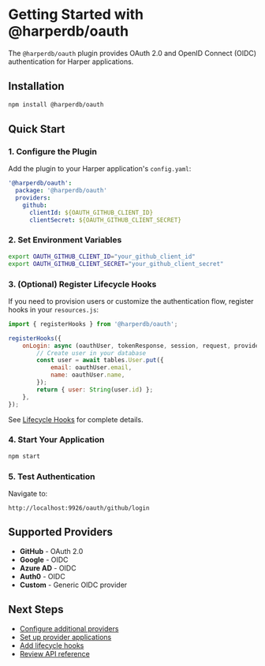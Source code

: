 # Getting Started with @harperdb/oauth

The `@harperdb/oauth` plugin provides OAuth 2.0 and OpenID Connect (OIDC) authentication for Harper applications.

## Installation

```bash
npm install @harperdb/oauth
```

## Quick Start

### 1. Configure the Plugin

Add the plugin to your Harper application's `config.yaml`:

```yaml
'@harperdb/oauth':
  package: '@harperdb/oauth'
  providers:
    github:
      clientId: ${OAUTH_GITHUB_CLIENT_ID}
      clientSecret: ${OAUTH_GITHUB_CLIENT_SECRET}
```

### 2. Set Environment Variables

```bash
export OAUTH_GITHUB_CLIENT_ID="your_github_client_id"
export OAUTH_GITHUB_CLIENT_SECRET="your_github_client_secret"
```

### 3. (Optional) Register Lifecycle Hooks

If you need to provision users or customize the authentication flow, register hooks in your `resources.js`:

```javascript
import { registerHooks } from '@harperdb/oauth';

registerHooks({
	onLogin: async (oauthUser, tokenResponse, session, request, provider) => {
		// Create user in your database
		const user = await tables.User.put({
			email: oauthUser.email,
			name: oauthUser.name,
		});
		return { user: String(user.id) };
	},
});
```

See [Lifecycle Hooks](./lifecycle-hooks.md) for complete details.

### 4. Start Your Application

```bash
npm start
```

### 5. Test Authentication

Navigate to:

```
http://localhost:9926/oauth/github/login
```

## Supported Providers

- **GitHub** - OAuth 2.0
- **Google** - OIDC
- **Azure AD** - OIDC
- **Auth0** - OIDC
- **Custom** - Generic OIDC provider

## Next Steps

- [Configure additional providers](./configuration.md)
- [Set up provider applications](./providers.md)
- [Add lifecycle hooks](./lifecycle-hooks.md)
- [Review API reference](./api-reference.md)

